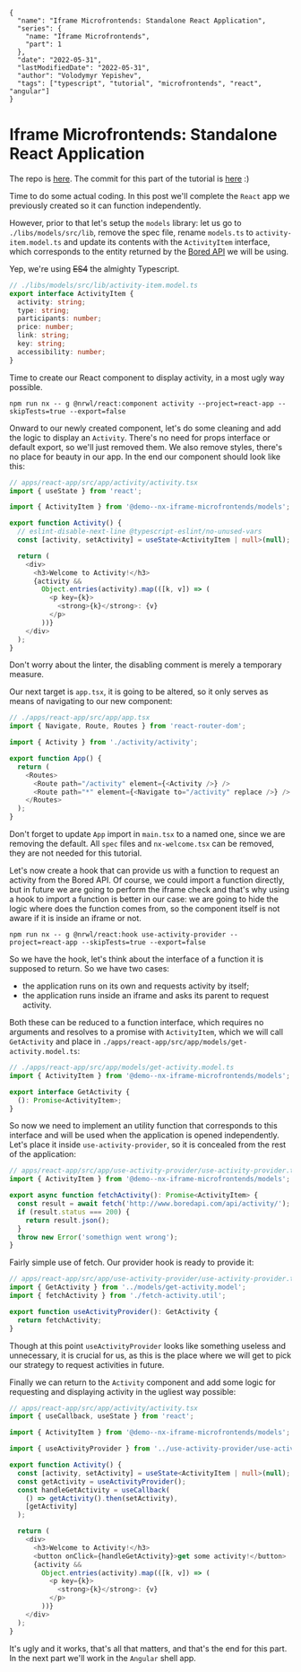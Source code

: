 ```ic-metadata
{
  "name": "Iframe Microfrontends: Standalone React Application",
  "series": {
    "name: "Iframe Microfrontends",
    "part": 1
  },
  "date": "2022-05-31",
  "lastModifiedDate": "2022-05-31",
  "author": "Volodymyr Yepishev",
  "tags": ["typescript", "tutorial", "microfrontends", "react", "angular"]
}
```

# Iframe Microfrontends: Standalone React Application

The repo is [here](https://github.com/Bwca/demo__iframe-micro-frontends).
The commit for this part of the tutorial is [here](https://github.com/Bwca/demo__iframe-micro-frontends/commit/5f23628a6f4b7f46213c3001ca6bcd4a9f518416) :)

Time to do some actual coding. In this post we'll complete the `React` app we previously created so it can function independently.

However, prior to that let's setup the `models` library: let us go to `./libs/models/src/lib`, remove the spec file, rename `models.ts` to `activity-item.model.ts` and update its contents with the `ActivityItem` interface, which corresponds to the entity returned by the [Bored API](https://www.boredapi.com/) we will be using.

Yep, we're using ~~ES4~~ the almighty Typescript.

```typescript
// ./libs/models/src/lib/activity-item.model.ts
export interface ActivityItem {
  activity: string;
  type: string;
  participants: number;
  price: number;
  link: string;
  key: string;
  accessibility: number;
}
```

Time to create our React component to display activity, in a most ugly way possible.
```node
npm run nx -- g @nrwl/react:component activity --project=react-app --skipTests=true --export=false
```

Onward to our newly created component, let's do some cleaning and add the logic to display an `Activity`. There's no need for props interface or default export, so we'll just removed them. We also remove styles, there's no place for beauty in our app. In the end our component should look like this:

```typescript
// apps/react-app/src/app/activity/activity.tsx
import { useState } from 'react';

import { ActivityItem } from '@demo--nx-iframe-microfrontends/models';

export function Activity() {
  // eslint-disable-next-line @typescript-eslint/no-unused-vars
  const [activity, setActivity] = useState<ActivityItem | null>(null);

  return (
    <div>
      <h3>Welcome to Activity!</h3>
      {activity &&
        Object.entries(activity).map(([k, v]) => (
          <p key={k}>
            <strong>{k}</strong>: {v}
          </p>
        ))}
    </div>
  );
}
```

Don't worry about the linter, the disabling comment is merely a temporary measure.

Our next target is `app.tsx`, it is going to be altered, so it only serves as means of navigating to our new component:

```typescript
// ./apps/react-app/src/app/app.tsx
import { Navigate, Route, Routes } from 'react-router-dom';

import { Activity } from './activity/activity';

export function App() {
  return (
    <Routes>
      <Route path="/activity" element={<Activity />} />
      <Route path="*" element={<Navigate to="/activity" replace />} />
    </Routes>
  );
}
```

Don't forget to update `App` import in `main.tsx` to a named one, since we are removing the default. All `spec` files and `nx-welcome.tsx` can be removed, they are not needed for this tutorial.

Let's now create a hook that can provide us with a function to request an activity from the Bored API. Of course, we could import a function directly, but in future we are going to perform the iframe check and that's why using a hook to import a function is better in our case: we are going to hide the logic where does the function comes from, so the component itself is not aware if it is inside an iframe or not.

```node
npm run nx -- g @nrwl/react:hook use-activity-provider --project=react-app --skipTests=true --export=false
```

So we have the hook, let's think about the interface of a function it is supposed to return. So we have two cases: 
* the application runs on its own and requests activity by itself;
* the application runs inside an iframe and asks its parent to request activity.

Both these can be reduced to a function interface, which requires no arguments and resolves to a promise with `ActivityItem`, which we will call `GetActivity` and place in `./apps/react-app/src/app/models/get-activity.model.ts`:
```typescript
// ./apps/react-app/src/app/models/get-activity.model.ts
import { ActivityItem } from '@demo--nx-iframe-microfrontends/models';

export interface GetActivity {
  (): Promise<ActivityItem>;
}
```

So now we need to implement an utility function that corresponds to this interface and will be used when the application is opened independently. Let's place it inside `use-activity-provider`, so it is concealed from the rest of the application:

```typescript
// apps/react-app/src/app/use-activity-provider/use-activity-provider.ts
import { ActivityItem } from '@demo--nx-iframe-microfrontends/models';

export async function fetchActivity(): Promise<ActivityItem> {
  const result = await fetch('http://www.boredapi.com/api/activity/');
  if (result.status === 200) {
    return result.json();
  }
  throw new Error('somethign went wrong');
}
```

Fairly simple use of fetch. Our provider hook is ready to provide it:
```typescript
// apps/react-app/src/app/use-activity-provider/use-activity-provider.ts
import { GetActivity } from '../models/get-activity.model';
import { fetchActivity } from './fetch-activity.util';

export function useActivityProvider(): GetActivity {
  return fetchActivity;
}
```

Though at this point `useActivityProvider` looks like something useless and unnecessary, it is crucial for us, as this is the place where we will get to pick our strategy to request activities in future.

Finally we can return to the `Activity` component and add some logic for requesting and displaying activity in the ugliest way possible:

```typescript
// apps/react-app/src/app/activity/activity.tsx
import { useCallback, useState } from 'react';

import { ActivityItem } from '@demo--nx-iframe-microfrontends/models';

import { useActivityProvider } from '../use-activity-provider/use-activity-provider';

export function Activity() {
  const [activity, setActivity] = useState<ActivityItem | null>(null);
  const getActivity = useActivityProvider();
  const handleGetActivity = useCallback(
    () => getActivity().then(setActivity),
    [getActivity]
  );

  return (
    <div>
      <h3>Welcome to Activity!</h3>
      <button onClick={handleGetActivity}>get some activity!</button>
      {activity &&
        Object.entries(activity).map(([k, v]) => (
          <p key={k}>
            <strong>{k}</strong>: {v}
          </p>
        ))}
    </div>
  );
}
```

It's ugly and it works, that's all that matters, and that's the end for this part. In the next part we'll work in the `Angular` shell app.